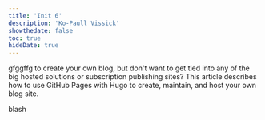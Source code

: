 ```yaml
---
title: 'Init 6'
description: 'Ko-Paull Vissick'
showthedate: false
toc: true
hideDate: true
---
```


gfggffg to create your own blog, but don't want to get tied into any of the big hosted solutions or subscription publishing sites? This article describes how to use GitHub Pages with Hugo to create, maintain, and host your own blog site.
<!--more-->
blash
